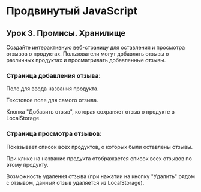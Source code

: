 # Продвинутый JavaScript

## Урок 3. Промисы. Хранилище

Создайте интерактивную веб-страницу для оставления и просмотра отзывов о продуктах. Пользователи могут добавлять отзывы о различных продуктах и просматривать добавленные отзывы.

### Страница добавления отзыва:

Поле для ввода названия продукта.

Текстовое поле для самого отзыва.

Кнопка "Добавить отзыв", которая сохраняет отзыв о продукте в LocalStorage.

### Страница просмотра отзывов:

Показывает список всех продуктов, о которых были оставлены отзывы.

При клике на название продукта отображается список всех отзывов по этому продукту.

Возможность удаления отзыва (при нажатии на кнопку "Удалить" рядом с отзывом, данный отзыв удаляется из LocalStorage).

